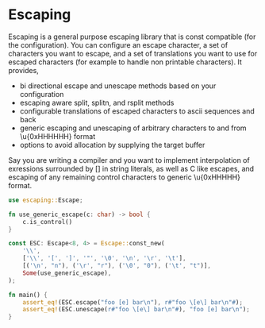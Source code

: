 # Escaping

Escaping is a general purpose escaping library that is const compatible (for the
configuration). You can configure an escape character, a set of characters you
want to escape, and a set of translations you want to use for escaped characters
(for example to handle non printable characters). It provides,

- bi directional escape and unescape methods based on your configuration
- escaping aware split, splitn, and rsplit methods
- configurable translations of escaped characters to ascii sequences and back
- generic escaping and unescaping of arbitrary characters to and from \u{0xHHHHHH} format
- options to avoid allocation by supplying the target buffer

Say you are writing a compiler and you want to implement interpolation of
exressions surrounded by [] in string literals, as well as C like escapes, and
escaping of any remaining control characters to generic \u{0xHHHHH} format.

```rust
use escaping::Escape;

fn use_generic_escape(c: char) -> bool {
    c.is_control()
}

const ESC: Escape<8, 4> = Escape::const_new(
    '\\',
    ['\\', '[', ']', '"', '\0', '\n', '\r', '\t'],
    [('\n', "n"), ('\r', "r"), ('\0', "0"), ('\t', "t")],
    Some(use_generic_escape),
);

fn main() {
    assert_eq!(ESC.escape("foo [e] bar\n"), r#"foo \[e\] bar\n"#);
    assert_eq!(ESC.unescape(r#"foo \[e\] bar\n"#), "foo [e] bar\n");
}
```
